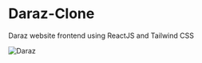 # Daraz-Clone
Daraz website frontend using ReactJS and Tailwind CSS

![Daraz](https://github.com/user-attachments/assets/df754f7a-a831-46a7-a1f3-943def1d5730)
